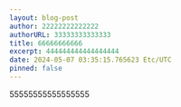 ```yaml
---
layout: blog-post
author: 22222222222222
authorURL: 33333333333333
title: 66666666666
excerpt: 444444444444444444
date: 2024-05-07 03:35:15.765623 Etc/UTC
pinned: false
---
```

55555555555555555
